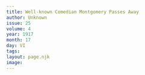 ```yaml
---
title: Well-known Comedian Montgomery Passes Away
author: Unknown
issue: 25
volume: 4
year: 1917
month: 17
day: VI
tags:
layout: page.njk
image:
---
```





